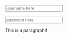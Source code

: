 <html>
<head>
 <!-- Title, favicon.......-->
 <title>Welcome to DigitalLync Technologies</title>
 <link rel="icon" type="image/jpeg" href="C:\Users\Ballarapu\Desktop\desktop.jpeg">
</head>
<body>
    <!-- Content to be displayed on the UI-->
    <input type="text" id="username" placeholder="username here"> <br><br>
    <input type="password" id="password" placeholder="password here">
 <p>This is a paragraph!!</p>
</body>
</html>
